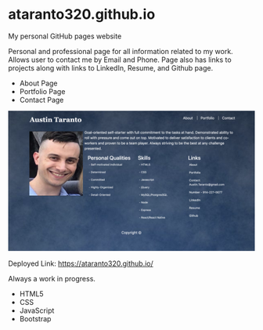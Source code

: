 # ataranto320.github.io
My personal GitHub pages website

Personal and professional page for all information related to my work. Allows user to contact me by Email and Phone. Page also has links to projects along with links to LinkedIn, Resume, and Github page. 

- About Page
- Portfolio Page
- Contact Page

![](pics/portfolio.png)

Deployed Link: https://ataranto320.github.io/

Always a work in progress.

- HTML5
- CSS
- JavaScript
- Bootstrap